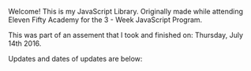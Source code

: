 Welcome! This is my JavaScript Library. Originally made while attending Eleven Fifty Academy for the 3 - Week JavaScript Program.

This was part of an assement that I took and finished on:
Thursday, July 14th 2016.

Updates and dates of updates are below: